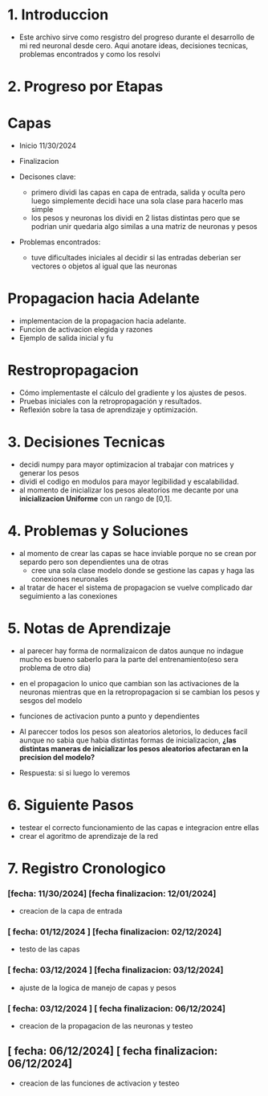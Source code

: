 # **1. Introduccion** 
- Este archivo sirve como resgistro del progreso durante el desarrollo de mi red neuronal desde cero. Aqui anotare ideas, decisiones tecnicas, problemas encontrados y como los resolvi 
# **2. Progreso por Etapas**

# Capas 
- Inicio 11/30/2024 
- Finalizacion 

- Decisones clave:
    - primero dividi las capas en capa de entrada, salida y oculta pero luego simplemente decidi hace una sola clase para hacerlo mas simple
    - los pesos y neuronas los dividi en 2 listas distintas pero que se podrian unir quedaria algo similas a una matriz de neuronas y pesos

- Problemas encontrados:
    - tuve dificultades iniciales al decidir si las entradas deberian ser vectores o objetos al igual que las neuronas

# Propagacion hacia Adelante
- implementacion de la propagacion hacia adelante.
- Funcion de activacion elegida y razones
- Ejemplo de salida inicial y fu
# Restropropagacion
- Cómo implementaste el cálculo del gradiente y los ajustes de  pesos.
- Pruebas iniciales con la retropropagación y resultados.
- Reflexión sobre la tasa de aprendizaje y optimización.

# **3. Decisiones Tecnicas**
- decidi numpy para mayor optimizacion al trabajar con matrices y generar los pesos
- dividi el codigo en modulos para mayor legibilidad y escalabilidad. 
- al momento de inicializar los pesos aleatorios me decante por una **inicializacion Uniforme** con un rango de [0,1].


# **4. Problemas y Soluciones**
- al momento de crear las capas se hace inviable porque no se crean por separdo pero son dependientes una de otras
    - cree una sola clase modelo donde se gestione las capas y haga las conexiones neuronales
- al tratar de hacer el sistema de propagacion se vuelve complicado dar seguimiento a las conexiones 

# **5. Notas de Aprendizaje**
- al parecer hay forma de normalizaicon de datos aunque no indague mucho es bueno saberlo para la parte del entrenamiento(eso sera problema de otro dia)
- en el propagacion lo unico que cambian son las activaciones de la neuronas mientras que en la retropropagacion si se cambian los pesos y sesgos del modelo
- funciones de activacion punto a punto y dependientes

- Al pareccer todos los pesos son aleatorios aletorios, lo deduces facil aunque no sabia que habia distintas formas de inicializacion, **¿las distintas maneras de inicializar los pesos aleatorios afectaran en la precision del modelo?**
- Respuesta:
    si si luego lo veremos 

# **6. Siguiente Pasos**
- testear el correcto funcionamiento de las capas e integracion entre ellas 
- crear el agoritmo de aprendizaje de la red

# **7. Registro Cronologico**
### [fecha: 11/30/2024]  [fecha finalizacion: 12/01/2024]
- creacion de la capa de entrada
### [ fecha: 01/12/2024 ] [fecha finalizacion: 02/12/2024]
- testo de las capas
### [ fecha: 03/12/2024 ] [fecha finalizacion: 03/12/2024]
- ajuste de la logica de manejo de capas y pesos
### [ fecha: 03/12/2024 ] [ fecha finalizacion: 06/12/2024]
- creacion de la propagacion de las neuronas y testeo 
## [ fecha: 06/12/2024] [ fecha finalizacion: 06/12/2024]
- creacion de las funciones de activacion y testeo 


